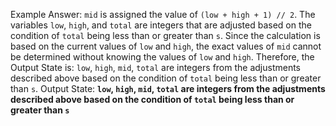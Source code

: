 Example Answer:
`mid` is assigned the value of `(low + high + 1) // 2`. The variables `low`, `high`, and `total` are integers that are adjusted based on the condition of `total` being less than or greater than `s`. Since the calculation is based on the current values of `low` and `high`, the exact values of `mid` cannot be determined without knowing the values of `low` and `high`. Therefore, the Output State is: `low`, `high`, `mid`, `total` are integers from the adjustments described above based on the condition of `total` being less than or greater than `s`.
Output State: **`low`, `high`, `mid`, `total` are integers from the adjustments described above based on the condition of `total` being less than or greater than `s`**